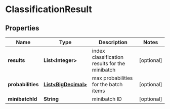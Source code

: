 
# ClassificationResult

## Properties
Name | Type | Description | Notes
------------ | ------------- | ------------- | -------------
**results** | **List&lt;Integer&gt;** | index classification results for the minibatch |  [optional]
**probabilities** | [**List&lt;BigDecimal&gt;**](BigDecimal.md) | max probabilities for the batch items |  [optional]
**minibatchId** | **String** | minibatch ID |  [optional]



